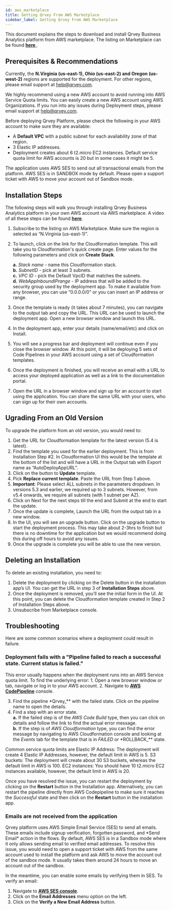 ```yaml
---
id: aws_marketplace
title: Getting Qrvey From AWS Marketplace
sidebar_label: Getting Qrvey From AWS Marketplace
---
```



This document explains the steps to download and install Qrvey Business Analytics platform from AWS marketplace. The listing on Marketplace can be found 
<a href="https://aws.amazon.com/marketplace/pp/B0863DDPQG"> <strong> here</strong> </a>.

## Prerequisites & Recommendations

Currently, the **N.Virginia (us-east-1), Ohio (us-east-2) and Oregon (us-west-2)** regions are supported for the deployment. For other regions, please email support at [help@qrvey.com](mailto:help@qrvey.com).

We highly recommend using a new AWS account to avoid running into AWS Service Quota limits. You can easily create a new AWS account using AWS Organizations. If you run into any issues during Deployment steps, please email support at [help@qrvey.com](mailto:help@qrvey.com).

Before deploying Qrvey Platform, please check the following in your AWS account to make sure they are available:

-   A **Default VPC** with a public subnet for each availability zone of that region.
-   3 Elastic IP addresses.
-   Deployment creates about 6 t2.micro EC2 instances. Default service quota limit for AWS accounts is 20 but in some cases it might be 5.

The application uses AWS SES to send out all transactional emails from the platform. AWS SES is in SANDBOX mode by default. Please open a support ticket with AWS to move your account out of Sandbox mode.

## Installation Steps

The following steps will walk you through installing Qrvey Business Analytics platform in your own AWS account via AWS marketplace. A video of all these steps can be found <a href="https://qrvey.wistia.com/medias/bt8531nhf0"> <strong>here</strong></a>. 

1.  Subscribe to the listing on AWS Marketplace. Make sure the region is selected as “N.Virginia (us-east-1)”.

2.  To launch, click on the link for the Cloudformation template.  This will take you to Cloudformation's quick create page. Enter values for the following parameters and click on **Create Stack**.  

       **a.** _Stack name_ - name this Cloudformation stack.  
      **b.** _SubnetID_ - pick at least 3 subnets.  
    **c.** _VPC ID_ - pick the Default VpcID that matches the subnets.  
    **d.** _WebAppInboundIPrange_ - IP address that will be added to the security group used by the deployment app. To make it available from any browser, you can use “0.0.0.0/0” or you can insert an IP address or range.

3.  Once the template is ready (it takes about 7 minutes), you can navigate to the output tab and copy the URL. This URL can be used to launch the deployment app. Open a new browser window and launch this URL.

4.  In the deployment app, enter your details (name/email/etc) and click on Install.

5.  You will see a progress bar and deployment will continue even if you close the browser window. At this point, it will be deploying 5 sets of Code Pipelines in your AWS account using a set of Cloudformation templates.

6.  Once the deployment is finished, you will receive an email with a URL to access your deployed application as well as a link to the documentation portal.

7.  Open the URL in a browser window and sign up for an account to start using the application. You can share the same URL with your users, who can sign up for their own accounts. 

## Ugrading From an Old Version

To upgrade the platform from an old version, you would need to:

1.  Get the URL for Cloudformation template for the latest version (5.4 is latest).
2.  Find the template you used for the earlier deployment. This is from Installation Step #2. In Cloudformation UI this would be the template at the bottom of the list and will have a URL in the Output tab with Export name as “AutoDeployAppURL”.
3.  Click on the button to **Update** template.
4.  Pick **Replace current template**. Paste the URL from Step 1 above.
5.  **Important**: Please select ALL subnets in the parameters dropdown. In versions 5.3 and earlier, we required up to 3 subnets. However, from v5.4 onwards, we require all subnets (with 1 subnet per AZ).
6.  Click on Next for the next steps till the end and Submit at the end to start the update.
7.  Once the update is complete, Launch the URL from the output tab in a new window.
8.  In the UI, you will see an upgrade button.  Click on the upgrade button to start the deployment process. This may take about 2-3hrs to finish but there is no downtime for the application but we would recommend doing this during off hours to avoid any issues.
9.  Once the upgrade is complete you will be able to use the new version.

## Deleting an Installation

To delete an existing installation, you need to: 

1.  Delete the deployment by clicking on the Delete button in the installation app’s UI. You can get the URL in step 3 of **Installation Steps** above.
2.  Once the deployment is removed, you’ll see the initial form in the UI. At this point, you can delete the Cloudformation template created in Step 2 of Installation Steps above.
3.  Unsubscribe from Marketplace console.

## Troubleshooting

Here are some common scenarios where a deployment could result in failure.

<h3 style={{color: "#B3B1B1"}}> Deployment fails with a "Pipeline failed to reach a successful state. Current status is failed." 
</h3>  
This error usually happens when the deployment runs into an AWS Service quota limit. To find the underlying error: 
1. Open a new browser window or tab, navigate or log in to your AWS account.
2. Navigate to 
<a href="https://console.aws.amazon.com/codesuite/codepipeline/pipelines?region=us-east-1 "> <strong>AWS CodePipeline</strong></a> console.

3.  Find the pipeline \*Qrvey\_\*\* with the failed state. Click on the pipeline name to open the details.
4.  Find a step with an error state.  
    **a.** If the failed step is of the _AWS Code Build_ type, then you can click on details and follow the link to find the actual error message.  
    **b.** If the step is of _AWS Cloudformation_ type, you can find the error message by navigating to AWS Cloudformation console and looking at the _Events_ tab for the template that is in _FAILED_ or \*ROLLBACK\_\*\* state.

Common service quota limits are
Elastic IP Address: The deployment will create 4 Elastic IP Addresses, however, the default limit in AWS is 5.
S3 buckets: The deployment will create about 30 S3 buckets, whereas the default limit in AWS is 100.
EC2 instances: You should have 10 t2.micro EC2 instances available, however, the default limit in AWS is 20. 

Once you have resolved the issue, you can restart the deployment by clicking on the **Restart** button in the Installation app. Alternatively, you can restart the pipeline directly from AWS Codepipeline to make sure it reaches the _Successful_ state and then click on the **Restart** button in the installation app.

<h3 style={{color: "#B3B1B1"}}> Emails are not received from the application
</h3> 
Qrvey platform uses AWS Simple Email Service (SES) to send all emails. These emails include signup verification, forgotten password, and *Send Email* action in the flows.   
By default, AWS SES is in a Sandbox mode where it only allows sending email to verified email addresses. To resolve this issue, you would need to open a support ticket with AWS from the same account used to install the platform and ask AWS to move the account out of the sandbox mode. It usually takes them around 24 hours to move an account out of the sandbox. 

In the meantime, you can enable some emails by verifying them in SES. To verify an email:

1.  Navigate to  <a href="https://console.aws.amazon.com/ses/home?region=us-east-1# "> <strong>AWS SES console</strong></a>.
2.  Click on the **Email Addresses** menu option on the left.
3.  Click on the **Verify a New Email Address** button.
